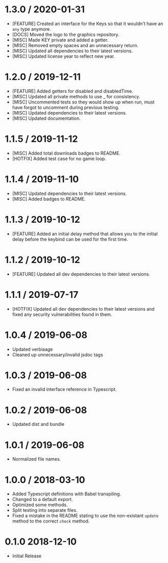 1.3.0 / 2020-01-31
==================
* [FEATURE] Created an interface for the Keys so that it wouldn't have an `any` type anymore.
* [DOCS] Moved the logo to the graphics repository.
* [MISC] Made KEY private and added a getter.
* [MISC] Removed empty spaces and an unnecessary return.
* [MISC] Updated all dependencies to their latest versions.
* [MISC] Updated license year to reflect new year.

1.2.0 / 2019-12-11
==================
* [FEATURE] Added getters for disabled and disabledTime.
* [MISC] Updated all private methods to use _ for consistency.
* [MISC] Uncommented tests so they would show up when run, must have forgot to uncomment during previous testing.
* [MISC] Updated dependencies to their latest versions.
* [MISC] Updated documentation.

1.1.5 / 2019-11-12
==================
* [MISC] Added total downloads badges to README.
* [HOTFIX] Added test case for no game loop.

1.1.4 / 2019-11-10
==================
* [MISC] Updated dependencies to their latest versions.
* [MISC] Added badges to README.

1.1.3 / 2019-10-12
==================
* [FEATURE] Added an initial delay method that allows you to the initial delay before the keybind can be used for the first time.

1.1.2 / 2019-10-12
==================
* [FEATURE] Updated all dev dependencies to their latest versions.

1.1.1 / 2019-07-17
==================
* [HOTFIX] Updated all dev dependencies to their latest versions and fixed any security vulnerabilities found in them.

1.0.4 / 2019-06-08
==================
* Updated verbiaage
* Cleaned up unnecessary/invalid jsdoc tags

1.0.3 / 2019-06-08
==================
* Fixed an invalid interface reference in Typescript.

1.0.2 / 2019-06-08
==================
* Updated dist and bundle

1.0.1 / 2019-06-08
==================
* Normalized file names.

1.0.0 / 2018-03-10
===================
* Added Typescript definitions with Babel transpiling.
* Changed to a default export.
* Optimized some methods.
* Split testing into separate files.
* Fixed a mistake in the README stating to use the non-existant `update` method to the correct `check` method.

0.1.0 2018-12-10
===================
* Initial Release